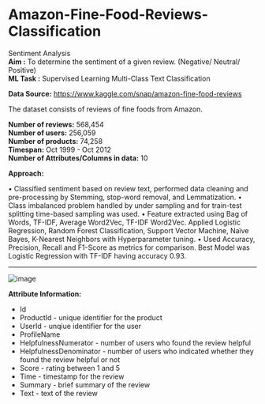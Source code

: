 # Amazon-Fine-Food-Reviews-Classification
Sentiment Analysis                                        
**Aim :** To determine the sentiment of a given review. (Negative/ Neutral/ Positive)                       
**ML Task :** Supervised Learning Multi-Class Text Classification                       

**Data Source:** https://www.kaggle.com/snap/amazon-fine-food-reviews

The dataset consists of reviews of fine foods from Amazon.

**Number of reviews:** 568,454                      
**Number of users:** 256,059                              
**Number of products:** 74,258                              
**Timespan:** Oct 1999 - Oct 2012                                   
**Number of Attributes/Columns in data:** 10                                


**Approach:**

• Classified sentiment based on review text, performed data cleaning and pre-processing by Stemming, stop-word removal, and Lemmatization.
• Class imbalanced problem handled by under sampling and for train-test splitting time-based sampling was used.
• Feature extracted using Bag of Words, TF-IDF, Average Word2Vec, TF-IDF Word2Vec. Applied Logistic Regression, Random Forest Classification,
Support Vector Machine, Naïve Bayes, K-Nearest Neighbors with Hyperparameter tuning.
• Used Accuracy, Precision, Recall and F1-Score as metrics for comparison. Best Model was Logistic Regression with TF-IDF having accuracy 0.93.

-----------------------

![image](https://user-images.githubusercontent.com/81185267/128704650-a487e8c5-4ef4-4372-b1e5-9d02f1064407.png)

**Attribute Information:**
- Id
- ProductId - unique identifier for the product
- UserId - unqiue identifier for the user
- ProfileName
- HelpfulnessNumerator - number of users who found the review helpful
- HelpfulnessDenominator - number of users who indicated whether they found the review helpful or not
- Score - rating between 1 and 5
- Time - timestamp for the review
- Summary - brief summary of the review
- Text - text of the review
